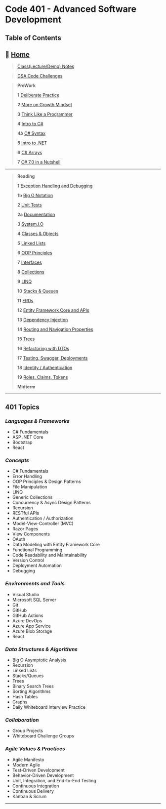 # Code 401 - Advanced Software Development

## Table of Contents

## 🏡 [**Home**](https://mistidinzy.github.io/ReadingNotes/)

> [Class(Lecture/Demo) Notes](class/0-classhome.md)

> [DSA Code Challenges](https://github.com/mistidinzy/data-structures-and-algorithms)

> **PreWork**
>
> **1** [Deliberate Practice](prework/01-DeliberatePractice.md)
>
> **2** [More on Growth Mindset](prework/02-GrowthMindset.md)
>
> **3** [Think Like a Programmer](prework/03-Programmer.md)
>
> **4** [Intro to C#](prework/04-IntroToCSharp.md)
>
> ***4b*** [C# Syntax](prework/04b-cSharpSyntax.md)
>
> **5** [Intro to .NET](prework/05-IntroToNet.md)
>
> **6** [C# Arrays](prework/06-cSharpArrays.md)
>
> **7** [C# 7.0 in a Nutshell](prework/07-cSharpNutshell.md)

_____

> **Reading**
>
> **1** [Exception Handling and Debugging](read/01-ExcpDebugg.md)
>
> **1b** [Big O Notation](read/01b-BigO.md)
>
> **2** [Unit Tests](read/02-UnitTests.md)
>
> **2a** [Documentation](read/02a-Documentation.md)
>
> **3** [System.I.O](read/03-SystemIO.md)
>
> **4** [Classes & Objects](read/04-ClassesObjects.md)
>
> **5** [Linked Lists](read/05-LinkedLists.md)
>
> **6** [OOP Principles](read/06-OOP.md)
>
> **7** [Interfaces](read/07-Interfaces.md)
>
> **8** [Collections](read/08-Collections.md)
>
> **9** [LINQ](read/09-LINQ.md)
>
> **10** [Stacks & Queues](read/10-StacksQs.md)
>
> **11** [ERDs](read/11-ERDs.md)
>
> **12** [Entity Framework Core and APIs](read/12-EntFrmAPIs.md)
>
> **13** [Dependency Injection](read/13-DepInj.md)
>
> **14** [Routing and Navigation Properties](read/14-RouteNavProps.md)
>
> **15** [Trees](read/15-Trees.md)
>
> **16** [Refactoring with DTOs](read/16-RefactorDTOs.md)
>
> **17** [Testing, Swagger, Deployments](read/17-TestSwagDeploys.md)
>
> **18** [Identity / Authentication](read/18-IdentityAuth.md)
>
> **19** [Roles, Claims, Tokens](read/19-Roles.md)
>
> **Midterm**
>

_____

## **401 Topics**

### *Languages & Frameworks*

* C# Fundamentals
* ASP \.NET Core
* Bootstrap
* React

### *Concepts*

* C# Fundamentals
* Error Handling
* OOP Principles & Design Patterns
* File Manipulation
* LINQ
* Generic Collections
* Concurrency & Async Design Patterns
* Recursion
* RESTful APIs
* Authentication / Authorization
* Model-View-Controller (MVC)
* Razor Pages
* View Components
* OAuth
* Data Modeling with Entity Framework Core
* Functional Programming
* Code Readability and Maintainability
* Version Control
* Deployment Automation
* Debugging

### *Environments and Tools*

* Visual Studio
* Microsoft SQL Server
* Git
* GitHub
* GitHub Actions
* Azure DevOps
* Azure App Service
* Azure Blob Storage
* React

### *Data Structures & Algorithms*

* Big O Asymptotic Analysis
* Recursion
* Linked Lists
* Stacks/Queues
* Trees
* Binary Search Trees
* Sorting Algorithms
* Hash Tables
* Graphs
* Daily Whiteboard Interview Practice

### *Collaboration*

* Group Projects
* Whiteboard Challenge Groups

### *Agile Values & Practices*

* Agile Manifesto
* Modern Agile
* Test-Driven Development
* Behavior-Driven Development
* Unit, Integration, and End-to-End Testing
* Continuous Integration
* Continuous Delivery
* Kanban & Scrum

_____
